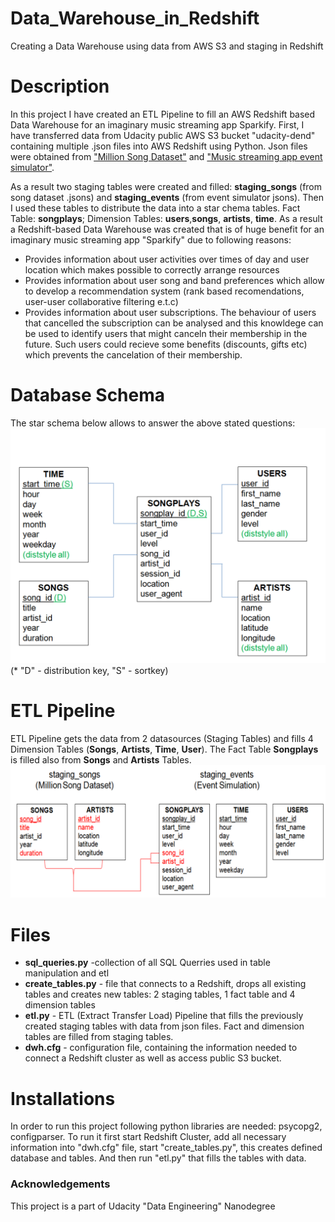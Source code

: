 # Data_Warehouse_in_Redshift
Creating a Data Warehouse using data from AWS S3 and staging in Redshift 

# Description
In this project I have created an ETL Pipeline to fill an AWS Redshift based Data Warehouse for an imaginary music streaming app Sparkify.
First, I have transferred data from Udacity public AWS S3 bucket "udacity-dend" containing multiple .json files into AWS Redshift using Python. Json files were obtained from ["Million Song Dataset"](http://millionsongdataset.com/) and ["Music streaming app event simulator"](https://github.com/Interana/eventsim). 

As a result two staging tables were created and filled: **staging_songs** (from song dataset .jsons) and **staging_events** (from event simulator jsons). Then I used these tables to distribute the data into a star chema tables. Fact Table: **songplays**; Dimension Tables: **users**,**songs**, **artists**, **time**. As a result a Redshift-based Data Warehouse was created that 
is of huge benefit for an imaginary music streaming app "Sparkify" due to following reasons:
* Provides information about user activities over times of day and user location which makes possible to correctly arrange resources
* Provides information about user song and band preferences which allow to develop a recommendation system (rank based recomendations, user-user collaborative filtering e.t.c)
* Provides information about user subscriptions. The behaviour of users that cancelled the subscription can be analysed and this knowldege can be used to identify users that might canceln their membership in the future. Such users could recieve some benefits (discounts, gifts etc) which prevents the cancelation of their membership. 

# Database Schema 
The star schema below allows to answer the above stated questions:
![](https://github.com/kondrash2206/Data_Warehouse_in_Redshift/blob/master/shema.png)
(* "D" - distribution key, "S" - sortkey)

# ETL Pipeline
ETL Pipeline gets the data from 2 datasources (Staging Tables) and fills 4 Dimension Tables (**Songs**, **Artists**, **Time**, **User**). The Fact Table **Songplays** is filled also from **Songs** and **Artists** Tables.
![](https://github.com/kondrash2206/Data_Warehouse_in_Redshift/blob/master/table_sources.png)


# Files
* **sql_queries.py** -collection of all SQL Querries used in table manipulation and etl
* **create_tables.py** - file that connects to a Redshift, drops all existing tables and creates new tables:  2 staging tables, 1 fact table and 4 dimension tables
* **etl.py** - ETL (Extract Transfer Load) Pipeline that fills the previously created staging tables with data from json files. Fact and dimension tables are filled from staging tables.
* **dwh.cfg** - configuration file, containing the information needed to connect a Redshift cluster as well as access public S3 bucket. 

# Installations
In order to run this project following python libraries are needed: psycopg2, configparser. To run it first start Redshift Cluster, add all necessary information into "dwh.cfg" file, start "create_tables.py", this creates defined database and tables. And then run "etl.py" that fills the tables with data. 

### Acknowledgements
This project is a part of Udacity "Data Engineering" Nanodegree
